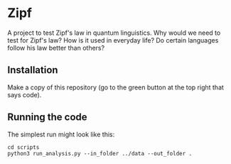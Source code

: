 # Zipf
A project to test Zipf's law in quantum linguistics. Why would we need to test for Zipf's law? How is it used in everyday life? Do certain languages follow his law better than others?


## Installation
Make a copy of this repository (go to the green button at the top right that says code). 

## Running the code

The simplest run might look like this:

```
cd scripts
python3 run_analysis.py --in_folder ../data --out_folder .
```
